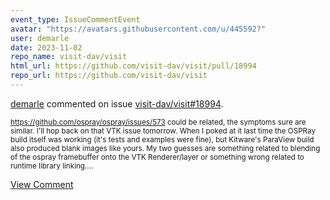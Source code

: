 ```yaml
---
event_type: IssueCommentEvent
avatar: "https://avatars.githubusercontent.com/u/445592?"
user: demarle
date: 2023-11-02
repo_name: visit-dav/visit
html_url: https://github.com/visit-dav/visit/pull/18994
repo_url: https://github.com/visit-dav/visit
---
```


<a href='https://github.com/demarle' target='_blank'>demarle</a> commented on issue <a href='https://github.com/visit-dav/visit/pull/18994' target='_blank'>visit-dav/visit#18994</a>.

<small>https://github.com/ospray/ospray/issues/573 could be related, the symptoms sure are similar. I'll hop back on that VTK issue tomorrow. When I poked at it last time the OSPRay build itself was working (it's tests and examples were fine), but Kitware's ParaView build also produced blank images like yours. My two guesses are something related to blending of the ospray framebuffer onto the VTK Renderer/layer or something wrong related to runtime library linking....</small>

<a href='https://github.com/visit-dav/visit/pull/18994' target='_blank'>View Comment</a>